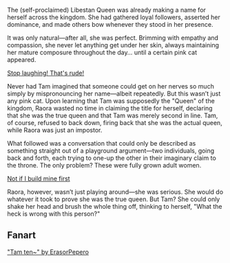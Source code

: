 <!-- title: Say My Name -->

The (self-proclaimed) Libestan Queen was already making a name for herself across the kingdom. She had gathered loyal followers, asserted her dominance, and made others bow whenever they stood in her presence.

It was only natural—after all, she was perfect. Brimming with empathy and compassion, she never let anything get under her skin, always maintaining her mature composure throughout the day… until a certain pink cat appeared.

[Stop laughing! That's rude!](#embed:https://www.youtube.com/live/zgioohaY0m4?feature=shared&t=12506)

Never had Tam imagined that someone could get on her nerves so much simply by mispronouncing her name—albeit repeatedly. But this wasn’t just any pink cat. Upon learning that Tam was supposedly the "Queen" of the kingdom, Raora wasted no time in claiming the title for herself, declaring that she was the true queen and that Tam was merely second in line. Tam, of course, refused to back down, firing back that she was the actual queen, while Raora was just an impostor.

What followed was a conversation that could only be described as something straight out of a playground argument—two individuals, going back and forth, each trying to one-up the other in their imaginary claim to the throne. The only problem? These were fully grown adult women.

[Not if I build mine first](#embed:https://www.youtube.com/live/8ybUOw9NhMc?feature=shared&t=13146)

Raora, however, wasn’t just playing around—she was serious. She would do whatever it took to prove she was the true queen. But Tam? She could only shake her head and brush the whole thing off, thinking to herself, "What the heck is wrong with this person?"

## Fanart

["Tam ten~" by ErasorPepero](https://x.com/erasopepero232/status/1830564734657331247)
